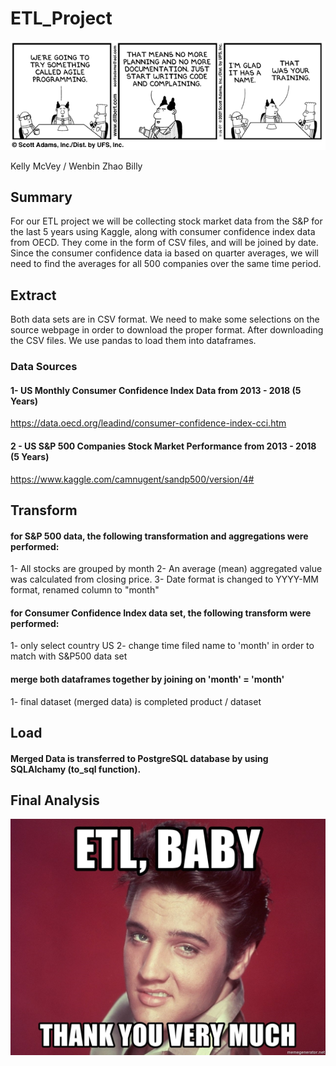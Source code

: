 # ETL_Project 
![load image](image.gif)

Kelly McVey / Wenbin Zhao Billy


## Summary
For our ETL project we will be collecting stock market data from the S&P for the last 5 years using Kaggle, along with consumer confidence index data from OECD. They come in the form of CSV files, and will be joined by date. Since the consumer confidence data ia based on quarter averages, we will need to find the averages for all 500 companies over the same time period. 

## Extract
Both data sets are in CSV format. We need to make some selections on the source webpage in order to download the proper format.
After downloading the CSV files. We use pandas to load them into dataframes.

### Data Sources
#### 1- US Monthly Consumer Confidence Index Data from 2013 - 2018 (5 Years)
https://data.oecd.org/leadind/consumer-confidence-index-cci.htm

#### 2 - US S&P 500 Companies Stock Market Performance from 2013 - 2018 (5 Years)
https://www.kaggle.com/camnugent/sandp500/version/4#


## Transform
#### for S&P 500 data, the following transformation and aggregations were performed:
1- All stocks are grouped by month
2- An average (mean) aggregated value was calculated from closing price.
3- Date format is changed to YYYY-MM format, renamed column to "month"

#### for Consumer Confidence Index data set, the following transform were performed:
1- only select country US
2- change time filed name to 'month' in order to match with S&P500 data set

#### merge both dataframes together by joining on 'month' = 'month'
1- final dataset (merged data) is completed product / dataset


## Load
#### Merged Data is transferred to PostgreSQL database by using SQLAlchamy (to_sql function).


## Final Analysis
![etl-baby](etl-baby.jpg)
